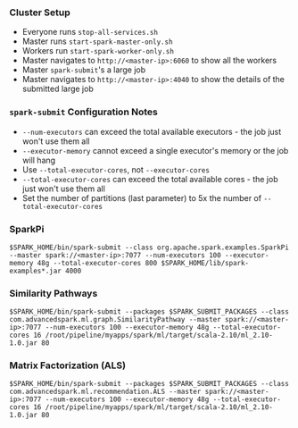 ### Cluster Setup
* Everyone runs `stop-all-services.sh`
* Master runs `start-spark-master-only.sh`
* Workers run `start-spark-worker-only.sh`
* Master navigates to `http://<master-ip>:6060` to show all the workers
* Master `spark-submit`'s a large job
* Master navigates to `http://<master-ip>:4040` to show the details of the submitted large job

### `spark-submit` Configuration Notes
* `--num-executors` can exceed the total available executors - the job just won't use them all
* `--executor-memory` cannot exceed a single executor's memory or the job will hang
* Use `--total-executor-cores`, not `--executor-cores`
* `--total-executor-cores` can exceed the total available cores - the job just won't use them all
* Set the number of partitions (last parameter) to 5x the number of `--total-executor-cores`

### SparkPi
```
$SPARK_HOME/bin/spark-submit --class org.apache.spark.examples.SparkPi --master spark://<master-ip>:7077 --num-executors 100 --executor-memory 48g --total-executor-cores 800 $SPARK_HOME/lib/spark-examples*.jar 4000
```

### Similarity Pathways
```
$SPARK_HOME/bin/spark-submit --packages $SPARK_SUBMIT_PACKAGES --class com.advancedspark.ml.graph.SimilarityPathway --master spark://<master-ip>:7077 --num-executors 100 --executor-memory 48g --total-executor-cores 16 /root/pipeline/myapps/spark/ml/target/scala-2.10/ml_2.10-1.0.jar 80
```

### Matrix Factorization (ALS)
```
$SPARK_HOME/bin/spark-submit --packages $SPARK_SUBMIT_PACKAGES --class com.advancedspark.ml.recommendation.ALS --master spark://<master-ip>:7077 --num-executors 100 --executor-memory 48g --total-executor-cores 16 /root/pipeline/myapps/spark/ml/target/scala-2.10/ml_2.10-1.0.jar 80
```

